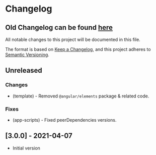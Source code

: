 # Changelog

## Old Changelog can be found [here](https://github.com/YogliB/snowpack-plugin-angular/blob/master/CHANGELOG.md)

All notable changes to this project will be documented in this file.

The format is based on [Keep a Changelog](https://keepachangelog.com/en/1.0.0/),
and this project adheres to [Semantic Versioning](https://semver.org/spec/v2.0.0.html).

## Unreleased

### Changes

-   (template) - Removed `@angular/elements` package & related code.

### Fixes

-   (app-scripts) - Fixed peerDependencies versions.

## [3.0.0] - 2021-04-07

-   Initial version
